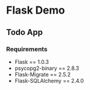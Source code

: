 # Flask Demo

## Todo App
### Requirements
- Flask == 1.0.3
- psycopg2-binary == 2.8.3
- Flask-Migrate == 2.5.2
- Flask-SQLAlchemy == 2.4.0
